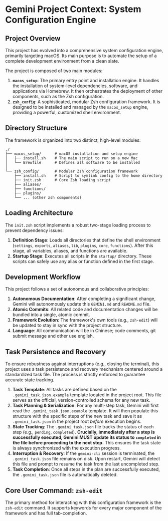 # Gemini Project Context: System Configuration Engine

## Project Overview

This project has evolved into a comprehensive system configuration engine, primarily targeting macOS. Its main purpose is to automate the setup of a complete development environment from a clean slate.

The project is composed of two main modules:

1.  **`macos_setup`**: The primary entry point and installation engine. It handles the installation of system-level dependencies, software, and applications via Homebrew. It then orchestrates the deployment of other components, such as the Zsh configuration.
2.  **`zsh_config`**: A sophisticated, modular Zsh configuration framework. It is designed to be installed and managed by the `macos_setup` engine, providing a powerful, customized shell environment.

## Directory Structure

The framework is organized into two distinct, high-level modules:

```
./
├── macos_setup/      # macOS installation and setup engine
│   ├── install.sh    # The main script to run on a new Mac
│   └── Brewfile      # Defines all software to be installed
│
└── zsh_config/       # Modular Zsh configuration framework
    ├── install.sh    # Script to symlink config to the home directory
    ├── init.zsh      # Core Zsh loading script
    ├── aliases/
    ├── functions/
    ├── plugins/
    └── ... (other zsh components)
```

## Loading Architecture

The `init.zsh` script implements a robust two-stage loading process to prevent dependency issues:

1.  **Definition Stage**: Loads all directories that define the shell environment (`settings`, `exports`, `aliases`, `lib`, `plugins`, `core`, `functions`). After this stage, all variables, aliases, and functions are available.
2.  **Startup Stage**: Executes all scripts in the `startup/` directory. These scripts can safely use any alias or function defined in the first stage.

## Development Workflow

This project follows a set of autonomous and collaborative principles:

1.  **Autonomous Documentation**: After completing a significant change, Gemini will autonomously update this `GEMINI.md` and `README.md` file.
2.  **Atomic Commits**: All related code and documentation changes will be bundled into a single, atomic commit.
3.  **Framework Evolution**: The framework's own tools (e.g., `zsh-edit`) will be updated to stay in sync with the project structure.
4.  **Language**: All communication will be in Chinese; code comments, git submit message and other use english.

## Task Persistence and Recovery

To ensure robustness against interruptions (e.g., closing the terminal), this project uses a task persistence and recovery mechanism centered around a standardized task file. The process is strictly enforced to guarantee accurate state tracking.

1.  **Task Template**: All tasks are defined based on the `.gemini_task.json.example` template located in the project root. This file serves as the official, version-controlled schema for any new task.
2.  **Task Planning & Serialization**: For any multi-step task, Gemini will first read the `.gemini_task.json.example` template. It will then populate this structure with the specific steps of the new task and save it as `.gemini_task.json` in the project root *before* execution begins.
3.  **State Tracking**: The `.gemini_task.json` file tracks the status of each step (e.g., `pending`, `completed`). **Crucially, immediately after a step is successfully executed, Gemini MUST update its status to `completed` in the file before proceeding to the next step.** This ensures the task state is always synchronized with the execution progress.
4.  **Interruption & Recovery**: If the `gemini-cli` session is terminated, the `.gemini_task.json` file remains on disk. Upon restart, Gemini will detect this file and prompt to resume the task from the last uncompleted step.
5.  **Task Completion**: Once all steps in the plan are successfully executed, the `.gemini_task.json` file is automatically deleted.

## Core User Command: `zsh-edit`

The primary method for interacting with this configuration framework is the `zsh-edit` command. It supports keywords for every major component of the framework and has full tab-completion.